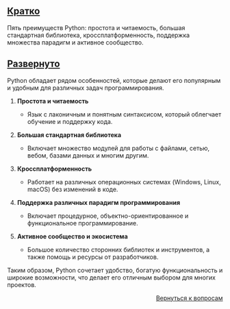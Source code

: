 ## <u>Кратко</u>

Пять преимуществ Python: простота и читаемость, большая стандартная библиотека, кроссплатформенность, поддержка
множества парадигм и активное сообщество.

## <u>Развернуто</u>

Python обладает рядом особенностей, которые делают его популярным и удобным для различных задач программирования.

1. **Простота и читаемость**
    - Язык с лаконичным и понятным синтаксисом, который облегчает обучение и поддержку кода.

2. **Большая стандартная библиотека**
    - Включает множество модулей для работы с файлами, сетью, вебом, базами данных и многим другим.

3. **Кроссплатформенность**
    - Работает на различных операционных системах (Windows, Linux, macOS) без изменений в коде.

4. **Поддержка различных парадигм программирования**
    - Включает процедурное, объектно-ориентированное и функциональное программирование.

5. **Активное сообщество и экосистема**
    - Большое количество сторонних библиотек и инструментов, а также помощь и ресурсы от разработчиков.

Таким образом, Python сочетает удобство, богатую функциональность и широкие возможности, что делает его отличным выбором
для многих проектов.

<div align="right">

[Вернуться к вопросам](../Вопросы.md)

</div>
